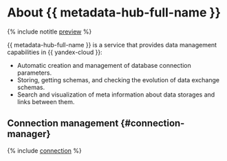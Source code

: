 # About {{ metadata-hub-full-name }}

{% include notitle [preview](../../_includes/note-preview.md) %}

{{ metadata-hub-full-name }} is a service that provides data management capabilities in {{ yandex-cloud }}:

* Automatic creation and management of database connection parameters.
* Storing, getting schemas, and checking the evolution of data exchange schemas.
* Search and visualization of meta information about data storages and links between them.

## Connection management {#connection-manager}

{% include [connection](../../_includes/metadata-hub/connection-definition.md) %}

